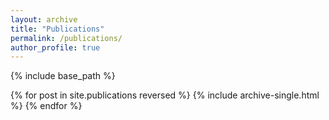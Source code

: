 ```yaml
---
layout: archive
title: "Publications"
permalink: /publications/
author_profile: true
---
```





{% include base_path %}

{% for post in site.publications reversed %}
  {% include archive-single.html %}
{% endfor %}
